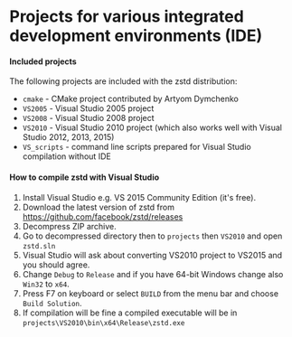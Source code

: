 Projects for various integrated development environments (IDE)
==============================================================

#### Included projects

The following projects are included with the zstd distribution:
- `cmake` - CMake project contributed by Artyom Dymchenko
- `VS2005` - Visual Studio 2005 project
- `VS2008` - Visual Studio 2008 project
- `VS2010` - Visual Studio 2010 project (which also works well with Visual Studio 2012, 2013, 2015)
- `VS_scripts` - command line scripts prepared for Visual Studio compilation without IDE


#### How to compile zstd with Visual Studio

1. Install Visual Studio e.g. VS 2015 Community Edition (it's free).
2. Download the latest version of zstd from https://github.com/facebook/zstd/releases
3. Decompress ZIP archive.
4. Go to decompressed directory then to `projects` then `VS2010` and open `zstd.sln`
5. Visual Studio will ask about converting VS2010 project to VS2015 and you should agree.
6. Change `Debug` to `Release` and if you have 64-bit Windows change also `Win32` to `x64`.
7. Press F7 on keyboard or select `BUILD` from the menu bar and choose `Build Solution`.
8. If compilation will be fine a compiled executable will be in `projects\VS2010\bin\x64\Release\zstd.exe`
